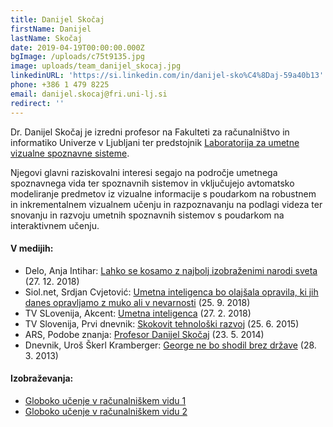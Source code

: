 ```yaml
---
title: Danijel Skočaj
firstName: Danijel
lastName: Skočaj
date: 2019-04-19T00:00:00.000Z
bgImage: /uploads/c75t9135.jpg
image: uploads/team_danijel_skocaj.jpg
linkedinURL: 'https://si.linkedin.com/in/danijel-sko%C4%8Daj-59a40b13'
phone: +386 1 479 8225
email: danijel.skocaj@fri.uni-lj.si
redirect: ''
---
```

Dr. Danijel Skočaj je izredni profesor na Fakulteti za računalništvo in informatiko Univerze v Ljubljani ter predstojnik [Laboratorija za umetne vizualne spoznavne sisteme](https://www.fri.uni-lj.si/sl/laboratorij/luvss). 

Njegovi glavni raziskovalni interesi segajo na področje umetnega spoznavnega vida ter spoznavnih sistemov in vključujejo avtomatsko modeliranje predmetov iz vizualne informacije s poudarkom na robustnem in inkrementalnem vizualnem učenju in razpoznavanju na podlagi videza ter snovanju in razvoju umetnih spoznavnih sistemov s poudarkom na interaktivnem učenju.

#### V medijih:

* Delo, Anja Intihar: [Lahko se kosamo z najbolj izobraženimi narodi sveta](https://www.delo.si/novice/slovenija/lahko-se-kosamo-z-najbolj-izobrazenimi-narodi-sveta-133042.html) (27. 12. 2018)
* Siol.net, Srdjan Cvjetović: [Umetna inteligenca bo olajšala opravila, ki jih danes opravljamo z muko ali v nevarnosti](https://siol.net/digisvet/novice/umetna-inteligenca-bo-olajsala-opravila-ki-jih-danes-opravljamo-z-muko-ali-v-nevarnosti-478542) (25. 9. 2018)
* TV SLovenija, Akcent: [Umetna inteligenca](https://4d.rtvslo.si/arhiv/akcent/174522855) (27. 2. 2018)
* TV Slovenija, Prvi dnevnik: [Skokovit tehnološki razvoj](https://4d.rtvslo.si/arhiv/prispevki-in-izjave-prvi-dnevnik/174343388) (25. 6. 2015)
* ARS, Podobe znanja: [Profesor Danijel Skočaj](https://4d.rtvslo.si/arhiv/podobe-znanja/174277139) (23. 5. 2014)
* Dnevnik, Uroš Škerl Kramberger: [George ne bo shodil brez države](https://www.dnevnik.si/1042582892) (28. 3. 2013)

#### Izobraževanja:

* [Globoko učenje v računalniškem vidu 1](/izobrazevanja/za-podjetja/globoko-u%C4%8Denje-v-ra%C4%8Dunalni%C5%A1kem-vidu-1/)
* [Globoko učenje v računalniškem vidu 2](/izobrazevanja/za-podjetja/globoko-u%C4%8Denje-v-ra%C4%8Dunalni%C5%A1kem-vidu-2/)
